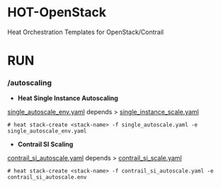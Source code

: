 # HOT-OpenStack
Heat Orchestration Templates for OpenStack/Contrail

# RUN 

### /autoscaling

* **Heat Single Instance Autoscaling**

[single_autoscale_env.yaml](https://github.com/savithruml/HOT-OpenStack/blob/master/autoscaling/single_autoscale_env.yaml) depends > [single_instance_scale.yaml](https://github.com/savithruml/HOT-OpenStack/blob/master/autoscaling/single_instance_scale.yaml)

`# heat stack-create <stack-name> -f single_autoscale.yaml -e single_autoscale_env.yaml`

* **Contrail SI Scaling**

[contrail_si_autoscale.yaml](https://github.com/savithruml/HOT-OpenStack/blob/master/autoscaling/contrail_si_autoscale.yaml) depends > [contrail_si_scale.yaml](https://github.com/savithruml/HOT-OpenStack/blob/master/autoscaling/contrail_si_scale.yaml)

`# heat stack-create <stack-name> -f contrail_si_autoscale.yaml -e contrail_si_autoscale.env`





